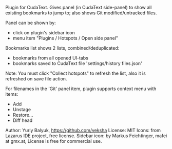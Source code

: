 Plugin for CudaText.
Gives panel (in CudaText side-panel) to show all existing bookmarks to jump to;
also shows Git modified/untracked files.

Panel can be shown by:
- click on plugin's sidebar icon
- menu item "Plugins / Hotspots / Open side panel"

Bookmarks list shows 2 lists, combined/deduplicated:
- bookmarks from all opened UI-tabs
- bookmarks saved to CudaText file 'settings/history files.json'

Note: You must click "Collect hotspots" to refresh the list, also it is refreshed on save file action.

For filenames in the 'Git' panel item, plugin supports context menu with items:
- Add
- Unstage
- Restore...
- Diff head

Author: Yuriy Balyuk, https://github.com/veksha
License: MIT
Icons: from Lazarus IDE project, free license.
Sidebar icon: by Markus Feichtinger, mafei at gmx.at, License is free for commercial use.